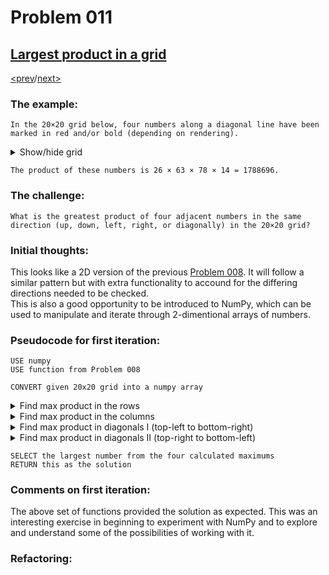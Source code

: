 # Problem 011

## [Largest product in a grid](https://projecteuler.net/problem=11)

[<prev](./../010_summation_of_primes/README.md)/[next>](./../012_highly_divisible_triangular_number/README.md) 

### The example:
`In the 20×20 grid below, four numbers along a diagonal line have been marked in red and/or bold (depending on rendering).`
<details>
  <summary>
    Show/hide grid
  </summary>

  |||||||||||||||||||||
  |---|---|---|---|---|---|---|---|---|---|---|---|---|---|---|---|---|---|---|---|
  |08|02|22|97|38|15|00|40|00|75|04|05|07|78|52|12|50|77|91|08|
  |49|49|99|40|17|81|18|57|60|87|17|40|98|43|69|48|04|56|62|00|
  |81|49|31|73|55|79|14|29|93|71|40|67|53|88|30|03|49|13|36|65|
  |52|70|95|23|04|60|11|42|69|24|68|56|01|32|56|71|37|02|36|91|
  |22|31|16|71|51|67|63|89|41|92|36|54|22|40|40|28|66|33|13|80|
  |24|47|32|60|99|03|45|02|44|75|33|53|78|36|84|20|35|17|12|50|
  |32|98|81|28|64|23|67|10|<span style="color: red;">**26**</span>|38|40|67|59|54|70|66|18|38|64|70|
  |67|26|20|68|02|62|12|20|95|<span style="color: red;">**63**</span>|94|39|63|08|40|91|66|49|94|21|
  |24|55|58|05|66|73|99|26|97|17|<span style="color: red;">**78**</span>|78|96|83|14|88|34|89|63|72|
  |21|36|23|09|75|00|76|44|20|45|35|<span style="color: red;">**14**</span>|00|61|33|97|34|31|33|95|
  |78|17|53|28|22|75|31|67|15|94|03|80|04|62|16|14|09|53|56|92|
  |16|39|05|42|96|35|31|47|55|58|88|24|00|17|54|24|36|29|85|57|
  |86|56|00|48|35|71|89|07|05|44|44|37|44|60|21|58|51|54|17|58|
  |19|80|81|68|05|94|47|69|28|73|92|13|86|52|17|77|04|89|55|40|
  |04|52|08|83|97|35|99|16|07|97|57|32|16|26|26|79|33|27|98|66|
  |88|36|68|87|57|62|20|72|03|46|33|67|46|55|12|32|63|93|53|69|
  |04|42|16|73|38|25|39|11|24|94|72|18|08|46|29|32|40|62|76|36|
  |20|69|36|41|72|30|23|88|34|62|99|69|82|67|59|85|74|04|36|16|
  |20|73|35|29|78|31|90|01|74|31|49|71|48|86|81|16|23|57|05|54|
  |01|70|54|71|83|51|54|69|16|92|33|48|61|43|52|01|89|19|67|48|
</details>

`The product of these numbers is 26 × 63 × 78 × 14 = 1788696.`

### The challenge:
`What is the greatest product of four adjacent numbers in the same direction (up, down, left, right, or diagonally) in the 20×20 grid?`

### Initial thoughts:
This looks like a 2D version of the previous 
[Problem 008](./../008_largest_product_in_a_series).
It will follow a similar pattern but with extra functionality to accound for the differing directions needed to be checked.\
This is also a good opportunity to be introduced to NumPy, which can be used to manipulate and iterate through 2-dimentional arrays of numbers. 

### Pseudocode for first iteration:

```
USE numpy
USE function from Problem 008

CONVERT given 20x20 grid into a numpy array
```
</details>
<details>
  <summary>
    Find max product in the rows
  </summary>

  ```
  SET max row product = 0
  FOR each row in the array
    FIND the largest product of 4 consecutive numbers
    IF this product is larger than max row product
    THEN update max row product to the new max
    ELSE do nothing
  RETURN max row product
  ```
</details>

<details>
  <summary>
    Find max product in the columns
  </summary>

  ```
  TRANSPOSE the array
  PERFORM find max product in the rows
  RETURN max col product
  ```
</details>

<details>
  <summary>
    Find max product in diagonals I (top-left to bottom-right)
  </summary>

  ```
  DEFINE what a diagonal is
    SET the starting point of the diagonal
      FOUR times
        MOVE down one row
        MOVE left one column
    
  SET max diag product = 0  
  FOR every number in the grid that can be the start of a diagonal
  # ie not the bottom three rows or the right three columns
    FIND the product of the four-digit diagonal
    IF this product is larger than max diag product
    THEN update max diag product to the new max
    ELSE do nothing
  RETURN max diag product1
  ```
</details>

<details>
  <summary>
    Find max product in diagonals II (top-right to bottom-left)
  </summary>

  ```
  FLIP the array using x OR y axis
  PERFORM find max diagonal product I
  RETURN max diag product2
  ```
</details>

```
SELECT the largest number from the four calculated maximums
RETURN this as the solution
```

### Comments on first iteration:
The above set of functions provided the solution as expected. This was an interesting exercise in beginning to experiment with NumPy and to explore and understand some of the possibilities of working with it.

### Refactoring:
